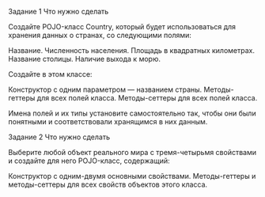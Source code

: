 Задание 1
Что нужно сделать

Создайте POJO-класс Country, который будет использоваться для хранения данных о странах, со следующими полями:

Название.
Численность населения.
Площадь в квадратных километрах.
Название столицы.
Наличие выхода к морю.


Создайте в этом классе:

Конструктор с одним параметром — названием страны.
Методы-геттеры для всех полей класса.
Методы-сеттеры для всех полей класса.


Имена полей и их типы установите самостоятельно так, чтобы они были понятными и соответствовали хранящимся в них данным.



Задание 2
Что нужно сделать

Выберите любой объект реального мира с тремя-четырьмя свойствами и создайте для него POJO-класс, содержащий:

Конструктор с одним-двумя основными свойствами.
Методы-геттеры и методы-сеттеры для всех свойств объектов этого класса.
